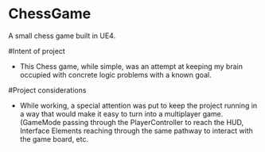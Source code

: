 # ChessGame
A small chess game built in UE4.


#Intent of project

- This Chess game, while simple, was an attempt at keeping my brain occupied with concrete logic problems with a known goal.

#Project considerations

- While working, a special attention was put to keep the project running in a way that would make it easy to turn into a multiplayer game.
  (GameMode passing through the PlayerController to reach the HUD, Interface Elements reaching through the same pathway to interact with the game board, etc.

  
